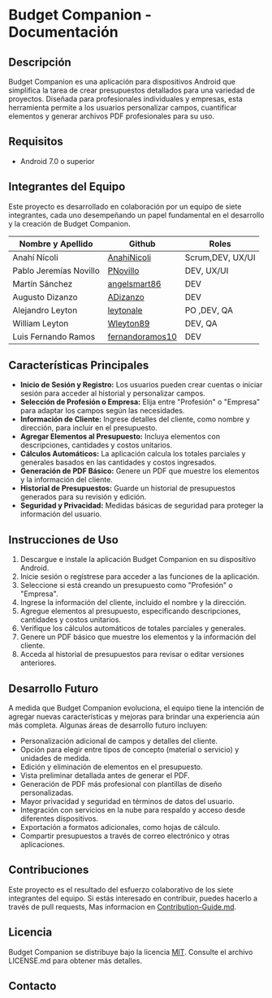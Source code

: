# Budget Companion - Documentación

## Descripción

Budget Companion es una aplicación para dispositivos Android que simplifica la tarea de crear presupuestos detallados para una variedad de proyectos. Diseñada para profesionales individuales y empresas, esta herramienta permite a los usuarios personalizar campos, cuantificar elementos y generar archivos PDF profesionales para su uso.

## Requisitos

- Android 7.0 o superior

## Integrantes del Equipo

Este proyecto es desarrollado en colaboración por un equipo de siete integrantes, cada uno desempeñando un papel fundamental en el desarrollo y la creación de Budget Companion.

| Nombre y Apellido       | Github                                      | Roles |
|-------------------------|---------------------------------------------|-----------------------------|
| Anahí Nícoli             | [AnahiNicoli](https://github.com/AnahiNicoli) | Scrum,DEV, UX/UI                |
| Pablo Jeremías Novillo   | [PNovillo](https://github.com/PNovillo)       | DEV, UX/UI                       |
| Martín Sánchez           | [angelsmart86](https://github.com/angelsmart86) | DEV                     |
| Augusto Dizanzo         | [ADizanzo](https://github.com/ADizanzo)       | DEV                     |
| Alejandro Leyton         | [leytonale](https://github.com/leytonale)     | PO ,DEV, QA             |
| William Leyton           | [Wleyton89](https://github.com/Wleyton89)     | DEV, QA             |
| Luis Fernando Ramos     | [fernandoramos10](https://github.com/fernandoramos10) | DEV                       |

## Características Principales

- **Inicio de Sesión y Registro:** Los usuarios pueden crear cuentas o iniciar sesión para acceder al historial y personalizar campos.
- **Selección de Profesión o Empresa:** Elija entre "Profesión" o "Empresa" para adaptar los campos según las necesidades.
- **Información de Cliente:** Ingrese detalles del cliente, como nombre y dirección, para incluir en el presupuesto.
- **Agregar Elementos al Presupuesto:** Incluya elementos con descripciones, cantidades y costos unitarios.
- **Cálculos Automáticos:** La aplicación calcula los totales parciales y generales basados en las cantidades y costos ingresados.
- **Generación de PDF Básico:** Genere un PDF que muestre los elementos y la información del cliente.
- **Historial de Presupuestos:** Guarde un historial de presupuestos generados para su revisión y edición.
- **Seguridad y Privacidad:** Medidas básicas de seguridad para proteger la información del usuario.

## Instrucciones de Uso

1. Descargue e instale la aplicación Budget Companion en su dispositivo Android.
2. Inicie sesión o regístrese para acceder a las funciones de la aplicación.
3. Seleccione si está creando un presupuesto como "Profesión" o "Empresa".
4. Ingrese la información del cliente, incluido el nombre y la dirección.
5. Agregue elementos al presupuesto, especificando descripciones, cantidades y costos unitarios.
6. Verifique los cálculos automáticos de totales parciales y generales.
7. Genere un PDF básico que muestre los elementos y la información del cliente.
8. Acceda al historial de presupuestos para revisar o editar versiones anteriores.

## Desarrollo Futuro

A medida que Budget Companion evoluciona, el equipo tiene la intención de agregar nuevas características y mejoras para brindar una experiencia aún más completa. Algunas áreas de desarrollo futuro incluyen:

- Personalización adicional de campos y detalles del cliente.
- Opción para elegir entre tipos de concepto (material o servicio) y unidades de medida.
- Edición y eliminación de elementos en el presupuesto.
- Vista preliminar detallada antes de generar el PDF.
- Generación de PDF más profesional con plantillas de diseño personalizadas.
- Mayor privacidad y seguridad en términos de datos del usuario.
- Integración con servicios en la nube para respaldo y acceso desde diferentes dispositivos.
- Exportación a formatos adicionales, como hojas de cálculo.
- Compartir presupuestos a través de correo electrónico y otras aplicaciones.

## Contribuciones

Este proyecto es el resultado del esfuerzo colaborativo de los siete integrantes del equipo. Si estás interesado en contribuir, puedes hacerlo a través de pull requests, Mas informacion en [Contribution-Guide.md](https://github.com/AnahiNicoli/AppMobile-TSDWAD-2022/blob/main/docs/contribution-guide.md).

## Licencia

Budget Companion se distribuye bajo la licencia [MIT](LICENSE.md). Consulte el archivo LICENSE.md para obtener más detalles.

## Contacto
